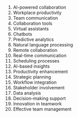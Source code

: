 1. AI-powered collaboration
2. Workplace productivity
3. Team communication
4. Collaboration tools
5. Virtual assistants
6. Chatbots
7. Predictive analytics
8. Natural language processing
9. Remote collaboration
10. Real-time communication
11. Scheduling processes
12. AI-based insights
13. Productivity enhancement
14. Strategic planning
15. Workflow integration
16. Stakeholder involvement
17. Data analysis
18. Decision-making support
19. Innovation in teamwork
20. Effective team management


